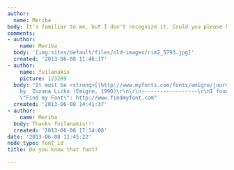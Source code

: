 ```yaml
---
author:
  name: Meriba
body: It's familiar to me, but I don't recognize it. Could you please help me?
comments:
- author:
    name: Meriba
  body: '[img:sites/default/files/old-images/rim2_5793.jpg]'
  created: '2013-06-08 11:46:17'
- author:
    name: fvilanakis
    picture: 123289
  body: "It must be <strong>[[http://www.myfonts.com/fonts/emigre/journal/|JournalText]]</strong>
    by  Zuzana Licko (Emigre, 1990)\r\n\r\n------------------\r\nI found it using
    \"Find my Font\": http://www.findmyfont.com"
  created: '2013-06-08 14:41:37'
- author:
    name: Meriba
  body: Thanks fvilanakis!!!
  created: '2013-06-08 17:14:08'
date: '2013-06-08 11:45:22'
node_type: font_id
title: Do you know that font?

---
```

